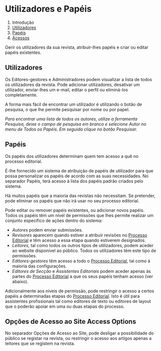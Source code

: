 # Utilizadores e Papéis

1. Introdução
2. [Utilizadores](users-and-roles.md#users)
3. [Papéis](users-and-roles.md#roles)
4. [Acessos](users-and-roles.md#site-access)

Gerir os utilizadores da sua revista, atribuir-lhes papéis e criar ou editar papéis existentes.

## <a name="users"></a> Utilizadores

Os Editores-gestores e Administradores podem visualizar a lista de todos os utilizadores da revista. Pode adicionar utilizadores, desativar um utilizador, enviar-lhes um e-mail, editar o perfil ou eliminá-los completamente.

A forma mais fácil de encontrar um utilizador é utilizando o botão de pesquisa, o que lhe permite pesquisar por nome ou por papel.

*Para encontrar uma lista de todos os autores, utilize a ferramenta Pesquisa, deixe o campo de pesquisa em branco e selecione Autor no menu de Todos os Papéis. Em seguida clique no botão Pesquisar.*

## <a name="roles"></a> Papéis

Os papéis dos utilizadores determinam quem tem acesso a quê no processo editorial.

É-lhe fornecido um sistema de atribuição de papéis de utilizador para que possa personalizar os papéis de acordo com as suas necessidades. No separador Papéis, terá acesso à lista dos papéis padrão criados pelo sistema.

Há muitos papéis que a maioria das revistas não necessitam. Se pretender, pode eliminar os papéis que não irá usar no seu processo editorial.

Pode editar ou remover papéis existentes, ou adicionar novos papéis. Todos os papéis têm um nível de permissões que lhes permite realizar um conjunto específico de ações dentro do sistema:

- *Autores* podem enviar submissões.
- *Revisores* aparecem quando estiver a atribuir revisões no [Processo Editorial](editorial-workflow.md) e têm acesso a essa etapa quando estiverem designados.
- *Leitores*, tal como todos os outros tipos de utilizadores, podem aceder ao website disponível ao público. Todos os utilizadores têm este tipo de permissões.
- *Editores-gestores* têm acesso a todo o [Processo Editorial](editorial-workflow.md), tal como à maioria das configurações.
- *Editores de Secção* e *Assistentes Editoriais* podem aceder apenas às partes do [Processo Editorial](editorial-workflow.md) a que os seus papéis tenham acesso (ver abaixo).

Adicionalmente aos níveis de permissão, pode restringir o acesso a certos papéis a determinadas etapas do [Processo Editorial](editorial-workflow.md). Isto é útil para assistentes profissionais tal como editores de texto ou editores de layout que o poderão apoiar em uma ou duas etapas do processo.

## <a name="site-access"></a> Opções de Acesso ao Site Access Options

No separador Opções de Acesso ao Site, pode desligar a possibilidade do público se registar na revista, ou restringir o acesso aos artigos apenas a leitores que se registem na revista.
